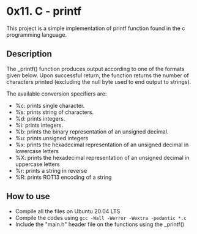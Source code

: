 # 0x11. C - printf

This project is a simple implementation of printf function found in the c programming language.

## Description

The _printf() function produces output according to one of the formats given below. 
Upon successful return, the function returns the number of characters printed (excluding the null byte used to end output to strings).


The available conversion specifiers are:
+ %c: prints single character.
+ %s: prints string of characters.
+ %d: prints integers.
+ %i: prints integers.
+ %b: prints the binary representation of an unsigned decimal.
+ %u: prints unsigned integers
+ %x: prints the hexadecimal representation of an unsigned decimal in lowercase letters
+ %X: prints the hexadecimal representation of an unsigned decimal in uppercase letters
+ %r: prints a string in reverse
+ %R: prints ROT13 encoding of a string

## How to use
+ Compile all the files on Ubuntu 20.04 LTS
+ Compile the codes using `gcc -Wall -Werror -Wextra -pedantic *.c`
+ Include the "main.h" header file on the functions using the _printf()
